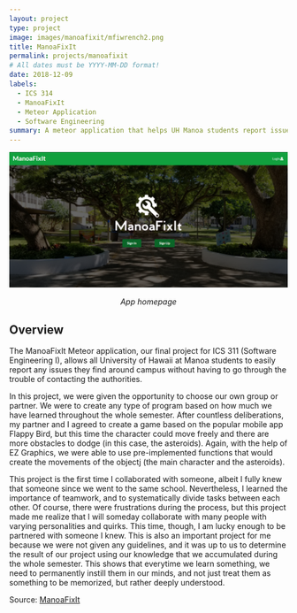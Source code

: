 ```yaml
---
layout: project
type: project
image: images/manoafixit/mfiwrench2.png
title: ManoaFixIt
permalink: projects/manoafixit
# All dates must be YYYY-MM-DD format!
date: 2018-12-09
labels:
  - ICS 314
  - ManoaFixIt
  - Meteor Application
  - Software Engineering
summary: A meteor application that helps UH Manoa students report issues around campus very efficiently.
---
```


<img class="ui medium center floated rounded image" src="../images/manoafixit/m3landing.PNG">
<p align="center"> <i>App homepage</i> <p>

## Overview

The ManoaFixIt Meteor application, our final project for ICS 311 (Software Engineering I), allows all University of Hawaii at Manoa students to easily report any issues they find around campus without having to go through the trouble of contacting the authorities.

In this project, we were given the opportunity to choose our own group or partner. We were to create any type of program based on how much we have learned throughout the whole semester. After countless deliberations, my partner and I agreed to create a game based on the popular mobile app Flappy Bird, but this time the character could move freely and there are more obstacles to dodge (in this case, the asteroids). Again, with the help of EZ Graphics, we were able to use pre-implemented functions that would create the movements of the objectj (the main character and the asteroids).

This project is the first time I collaborated with someone, albeit I fully knew that someone since we went to the same school. Nevertheless, I learned the importance of teamwork, and to systematically divide tasks between each other. Of course, there were frustrations during the process, but this project made me realize that I will someday collaborate with many people with varying personalities and quirks. This time, though, I am lucky enough to be partnered with someone I knew. This is also an important project for me because we were not given any guidelines, and it was up to us to determine the result of our project using our knowledge that we accumulated during the whole semester. This shows that everytime we learn something, we need to permanently instill them in our minds, and not just treat them as something to be memorized, but rather deeply understood.

Source: <a href="https://github.com/manoafixit/manoafixit/tree/master"><i class="large github icon"></i>ManoaFixIt</a>
